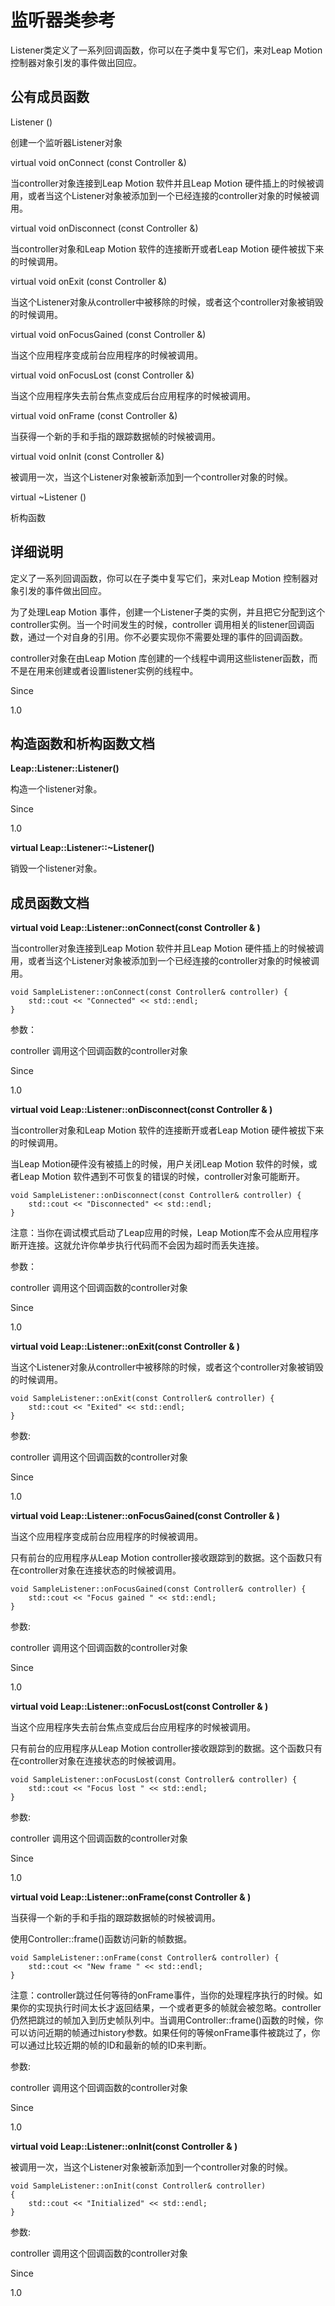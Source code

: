# 监听器类参考 #

Listener类定义了一系列回调函数，你可以在子类中复写它们，来对Leap Motion 控制器对象引发的事件做出回应。

## 公有成员函数 ##

Listener ()

创建一个监听器Listener对象

 

virtual void     onConnect (const Controller &)

当controller对象连接到Leap Motion 软件并且Leap Motion 硬件插上的时候被调用，或者当这个Listener对象被添加到一个已经连接的controller对象的时候被调用。

 

virtual void     onDisconnect (const Controller &)

当controller对象和Leap Motion 软件的连接断开或者Leap Motion 硬件被拔下来的时候调用。

virtual void     onExit (const Controller &)

当这个Listener对象从controller中被移除的时候，或者这个controller对象被销毁的时候调用。

 

virtual void     onFocusGained (const Controller &)

当这个应用程序变成前台应用程序的时候被调用。

 

virtual void     onFocusLost (const Controller &)

当这个应用程序失去前台焦点变成后台应用程序的时候被调用。

 

virtual void     onFrame (const Controller &)

当获得一个新的手和手指的跟踪数据帧的时候被调用。

 

virtual void     onInit (const Controller &)

被调用一次，当这个Listener对象被新添加到一个controller对象的时候。

 

virtual     ~Listener ()     

析构函数

## 详细说明 ##

定义了一系列回调函数，你可以在子类中复写它们，来对Leap Motion 控制器对象引发的事件做出回应。

为了处理Leap Motion 事件，创建一个Listener子类的实例，并且把它分配到这个controller实例。当一个时间发生的时候，controller 调用相关的listener回调函数，通过一个对自身的引用。你不必要实现你不需要处理的事件的回调函数。

controller对象在由Leap Motion 库创建的一个线程中调用这些listener函数，而不是在用来创建或者设置listener实例的线程中。

Since

1.0


## 构造函数和析构函数文档 ##

**Leap::Listener::Listener()**

构造一个listener对象。

Since

1.0

 

**virtual Leap::Listener::~Listener()**

销毁一个listener对象。

## 成员函数文档 ##

**virtual void Leap::Listener::onConnect(const Controller & )**

当controller对象连接到Leap Motion 软件并且Leap Motion 硬件插上的时候被调用，或者当这个Listener对象被添加到一个已经连接的controller对象的时候被调用。
```
void SampleListener::onConnect(const Controller& controller) {
    std::cout << "Connected" << std::endl;
}
```
参数：

controller  调用这个回调函数的controller对象

Since

1.0

**virtual void Leap::Listener::onDisconnect(const Controller & )**

当controller对象和Leap Motion 软件的连接断开或者Leap Motion 硬件被拔下来的时候调用。

当Leap Motion硬件没有被插上的时候，用户关闭Leap Motion 软件的时候，或者Leap Motion 软件遇到不可恢复的错误的时候，controller对象可能断开。
```
void SampleListener::onDisconnect(const Controller& controller) {
    std::cout << "Disconnected" << std::endl;
}
```
注意：当你在调试模式启动了Leap应用的时候，Leap Motion库不会从应用程序断开连接。这就允许你单步执行代码而不会因为超时而丢失连接。

参数：

controller   调用这个回调函数的controller对象

Since

1.0

**virtual void Leap::Listener::onExit(const Controller & )**

当这个Listener对象从controller中被移除的时候，或者这个controller对象被销毁的时候调用。
```
void SampleListener::onExit(const Controller& controller) {
    std::cout << "Exited" << std::endl;
}
```
参数:

controller   调用这个回调函数的controller对象

Since

1.0

**virtual void Leap::Listener::onFocusGained(const Controller & )**

当这个应用程序变成前台应用程序的时候被调用。

只有前台的应用程序从Leap Motion controller接收跟踪到的数据。这个函数只有在controller对象在连接状态的时候被调用。
```
void SampleListener::onFocusGained(const Controller& controller) {
    std::cout << "Focus gained " << std::endl;
}
```
参数:

controller   调用这个回调函数的controller对象

Since

1.0

**virtual void Leap::Listener::onFocusLost(const Controller & )**

当这个应用程序失去前台焦点变成后台应用程序的时候被调用。

只有前台的应用程序从Leap Motion controller接收跟踪到的数据。这个函数只有在controller对象在连接状态的时候被调用。
```
void SampleListener::onFocusLost(const Controller& controller) {
    std::cout << "Focus lost " << std::endl;
}
```
参数:

controller   调用这个回调函数的controller对象

Since

1.0

**virtual void Leap::Listener::onFrame(const Controller & )**

当获得一个新的手和手指的跟踪数据帧的时候被调用。

使用Controller::frame()函数访问新的帧数据。
```
void SampleListener::onFrame(const Controller& controller) {
    std::cout << "New frame " << std::endl;
}
```
注意：controller跳过任何等待的onFrame事件，当你的处理程序执行的时候。如果你的实现执行时间太长才返回结果，一个或者更多的帧就会被忽略。controller仍然把跳过的帧加入到历史帧队列中。当调用Controller::frame()函数的时候，你可以访问近期的帧通过history参数。如果任何的等候onFrame事件被跳过了，你可以通过比较近期的帧的ID和最新的帧的ID来判断。

参数:

controller   调用这个回调函数的controller对象

Since

1.0

**virtual void Leap::Listener::onInit(const Controller & )**

被调用一次，当这个Listener对象被新添加到一个controller对象的时候。
```
void SampleListener::onInit(const Controller& controller) 
{
    std::cout << "Initialized" << std::endl;
}
```
参数:

controller   调用这个回调函数的controller对象

Since

1.0